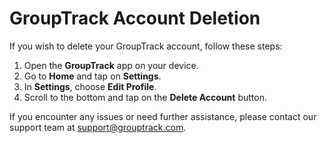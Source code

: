 # GroupTrack Account Deletion

If you wish to delete your GroupTrack account, follow these steps:

1. Open the **GroupTrack** app on your device.
2. Go to **Home** and tap on **Settings**.
3. In **Settings**, choose **Edit Profile**.
4. Scroll to the bottom and tap on the **Delete Account** button.

If you encounter any issues or need further assistance, please contact our support team at support@grouptrack.com.
